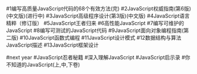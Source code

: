 #1编写高质量JavaScript代码的68个有效方法(完)
#2JavaScript权威指南(第6版)(中文版)(进行中)
#3JavaScript高级程序设计(第3版)(中文版)
#4JavaScript语言精粹（修订版）
#5JavaScript王者归来
#6高性能JavaScript
#7编写可维护的JavaScript
#8编写可测试的JavaScript代码
#9JavaScript面向对象编程指南(第二版)
#10JavaScript函数式编程
#11JavaScript设计模式
#12数据结构与算法JavaScript描述
#13JavaScript框架设计

#next year
#JavaScript忍者秘籍
#深入理解JavaScript 
#JavaScript启示录
#你不知道的JavaScript(上,中,下卷)
